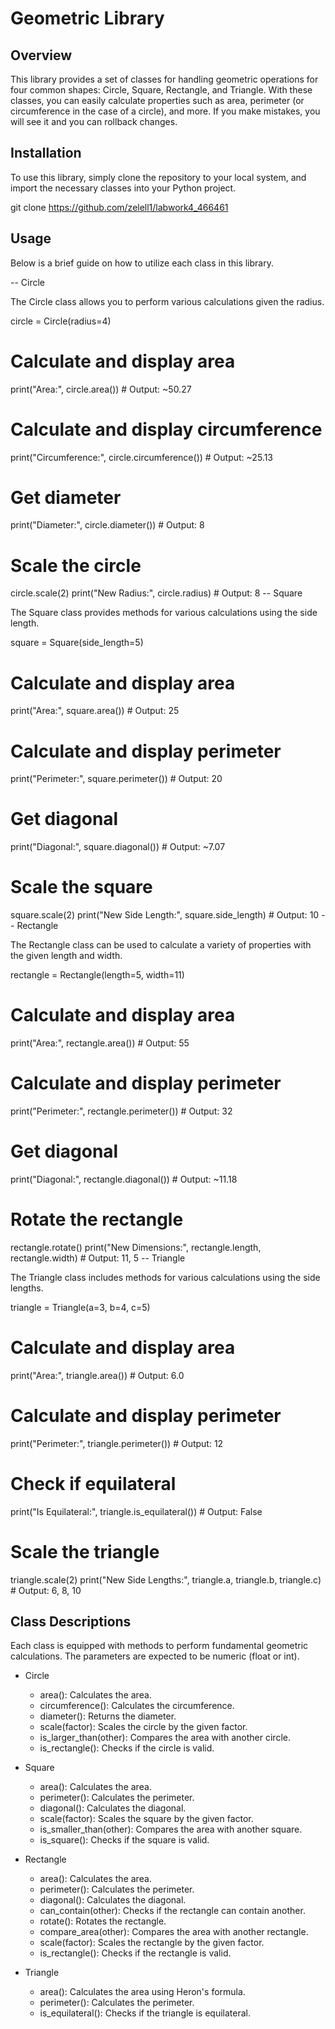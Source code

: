 # Geometric Library

## Overview

This library provides a set of classes for handling geometric operations for four common shapes: Circle, Square, Rectangle, and Triangle. With these classes, you can easily calculate properties such as area, perimeter (or circumference in the case of a circle), and more. If you make mistakes, you will see it and you can rollback changes.

## Installation

To use this library, simply clone the repository to your local system, and import the necessary classes into your Python project.

git clone https://github.com/zelell1/labwork4_466461
## Usage

Below is a brief guide on how to utilize each class in this library.

-- Circle

The Circle class allows you to perform various calculations given the radius.

circle = Circle(radius=4)

# Calculate and display area
print("Area:", circle.area())  # Output: ~50.27

# Calculate and display circumference
print("Circumference:", circle.circumference())  # Output: ~25.13

# Get diameter
print("Diameter:", circle.diameter())  # Output: 8

# Scale the circle
circle.scale(2)
print("New Radius:", circle.radius)  # Output: 8
-- Square

The Square class provides methods for various calculations using the side length.

square = Square(side_length=5)

# Calculate and display area
print("Area:", square.area())  # Output: 25

# Calculate and display perimeter
print("Perimeter:", square.perimeter())  # Output: 20

# Get diagonal
print("Diagonal:", square.diagonal())  # Output: ~7.07

# Scale the square
square.scale(2)
print("New Side Length:", square.side_length)  # Output: 10
-- Rectangle

The Rectangle class can be used to calculate a variety of properties with the given length and width.

rectangle = Rectangle(length=5, width=11)

# Calculate and display area
print("Area:", rectangle.area())  # Output: 55

# Calculate and display perimeter
print("Perimeter:", rectangle.perimeter())  # Output: 32

# Get diagonal
print("Diagonal:", rectangle.diagonal())  # Output: ~11.18

# Rotate the rectangle
rectangle.rotate()
print("New Dimensions:", rectangle.length, rectangle.width)  # Output: 11, 5
-- Triangle

The Triangle class includes methods for various calculations using the side lengths.

triangle = Triangle(a=3, b=4, c=5)

# Calculate and display area
print("Area:", triangle.area())  # Output: 6.0

# Calculate and display perimeter
print("Perimeter:", triangle.perimeter())  # Output: 12

# Check if equilateral
print("Is Equilateral:", triangle.is_equilateral())  # Output: False

# Scale the triangle
triangle.scale(2)
print("New Side Lengths:", triangle.a, triangle.b, triangle.c)  # Output: 6, 8, 10
## Class Descriptions

Each class is equipped with methods to perform fundamental geometric calculations. The parameters are expected to be numeric (float or int).

- Circle
  - area(): Calculates the area.
  - circumference(): Calculates the circumference.
  - diameter(): Returns the diameter.
  - scale(factor): Scales the circle by the given factor.
  - is_larger_than(other): Compares the area with another circle.
  - is_rectangle(): Checks if the circle is valid.

- Square
  - area(): Calculates the area.
  - perimeter(): Calculates the perimeter.
  - diagonal(): Calculates the diagonal.
  - scale(factor): Scales the square by the given factor.
  - is_smaller_than(other): Compares the area with another square.
  - is_square(): Checks if the square is valid.

- Rectangle
  - area(): Calculates the area.
  - perimeter(): Calculates the perimeter.
  - diagonal(): Calculates the diagonal.
  - can_contain(other): Checks if the rectangle can contain another.
  - rotate(): Rotates the rectangle.
  - compare_area(other): Compares the area with another rectangle.
  - scale(factor): Scales the rectangle by the given factor.
  - is_rectangle(): Checks if the rectangle is valid.

- Triangle
  - area(): Calculates the area using Heron's formula.
  - perimeter(): Calculates the perimeter.
  - is_equilateral(): Checks if the triangle is equilateral.
